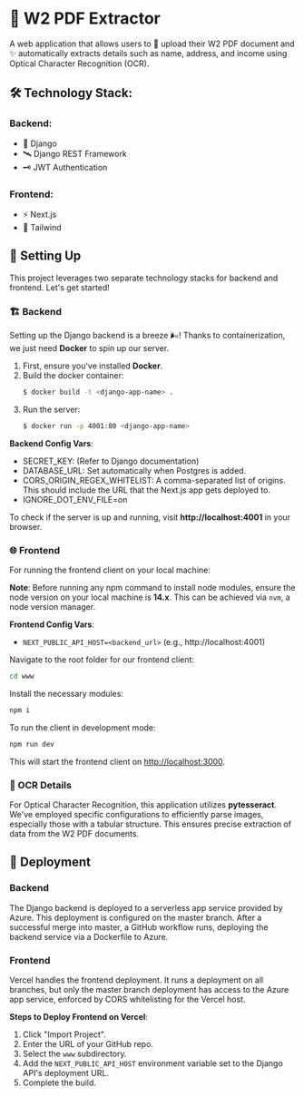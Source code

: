 

# 📑 W2 PDF Extractor

A web application that allows users to 🚀 upload their W2 PDF document and ✨ automatically extracts details such as name, address, and income using Optical Character Recognition (OCR).

## 🛠️ Technology Stack:

### Backend:

- 🐍 Django
- 🛰️ Django REST Framework
- 🗝️ JWT Authentication

### Frontend:

- ⚡ Next.js
- 🎨 Tailwind

## 🔧 Setting Up

This project leverages two separate technology stacks for backend and frontend. Let's get started!

### 🏗️ Backend 

Setting up the Django backend is a breeze 🌬️! Thanks to containerization, we just need **Docker** to spin up our server.

1. First, ensure you've installed **Docker**.
2. Build the docker container:
    ```bash 
    $ docker build -t <django-app-name> .
    ```
3. Run the server:
    ```bash
    $ docker run -p 4001:80 <django-app-name> 
    ```

**Backend Config Vars**:
- SECRET_KEY: (Refer to Django documentation)
- DATABASE_URL: Set automatically when Postgres is added.
- CORS_ORIGIN_REGEX_WHITELIST: A comma-separated list of origins. This should include the URL that the Next.js app gets deployed to.
- IGNORE_DOT_ENV_FILE=on

To check if the server is up and running, visit **http://localhost:4001** in your browser.

### 🌐 Frontend

For running the frontend client on your local machine:

**Note**: Before running any npm command to install node modules, ensure the node version on your local machine is **14.x**. This can be achieved via `nvm`, a node version manager.

**Frontend Config Vars**:
- `NEXT_PUBLIC_API_HOST=<backend_url>` (e.g., http://localhost:4001)

Navigate to the root folder for our frontend client:
```bash
cd www
```

Install the necessary modules:
```bash
npm i 
```

To run the client in development mode:
```bash
npm run dev
```

This will start the frontend client on [http://localhost:3000](http://localhost:3000).

### 📖 OCR Details

For Optical Character Recognition, this application utilizes **pytesseract**. We've employed specific configurations to efficiently parse images, especially those with a tabular structure. This ensures precise extraction of data from the W2 PDF documents.

## 🚀 Deployment

### Backend

The Django backend is deployed to a serverless app service provided by Azure. This deployment is configured on the master branch. After a successful merge into master, a GitHub workflow runs, deploying the backend service via a Dockerfile to Azure.

### Frontend

Vercel handles the frontend deployment. It runs a deployment on all branches, but only the master branch deployment has access to the Azure app service, enforced by CORS whitelisting for the Vercel host.

**Steps to Deploy Frontend on Vercel**:

1. Click "Import Project".
2. Enter the URL of your GitHub repo.
3. Select the `www` subdirectory.
4. Add the `NEXT_PUBLIC_API_HOST` environment variable set to the Django API's deployment URL.
5. Complete the build.
